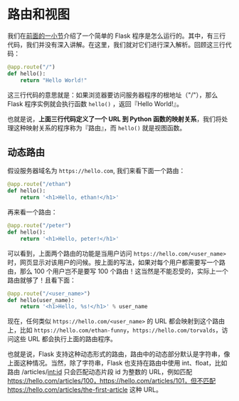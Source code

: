 # 路由和视图

我们在[前面的一小节](./section2.01.md)介绍了一个简单的 Flask 程序是怎么运行的。其中，有三行代码，我们并没有深入讲解。在这里，我们就对它们进行深入解析。回顾这三行代码：

```python
@app.route("/")
def hello():
	return "Hello World!"
```

这三行代码的意思就是：如果浏览器要访问服务器程序的根地址（"/"），那么 Flask 程序实例就会执行函数 `hello()` ，返回『Hello World!』。

也就是说，**上面三行代码定义了一个 URL 到 Python 函数的映射关系**，我们将处理这种映射关系的程序称为『路由』，而 `hello()` 就是视图函数。


## 动态路由

假设服务器域名为 `https://hello.com`, 我们来看下面一个路由：

```python
@app.route("/ethan")
def hello():
    return '<h1>Hello, ethan!</h1>'
```

再来看一个路由：

```python
@app.route("/peter")
def hello():
    return '<h1>Hello, peter!</h1>'
```

可以看到，上面两个路由的功能是当用户访问 `https://hello.com/<user_name>` 时，网页显示对该用户的问候。按上面的写法，如果对每个用户都需要写一个路由，那么 100 个用户岂不是要写 100 个路由！这当然是不能忍受的，实际上一个路由就够了！且看下面：

```python
@app.route("/<user_name>")
def hello(user_name):
    return '<h1>Hello, %s!</h1>' % user_name
```

现在，任何类似 `https://hello.com/<user_name>` 的 URL 都会映射到这个路由上，比如 `https://hello.com/ethan-funny`，`https://hello.com/torvalds`，访问这些 URL 都会执行上面的路由程序。

也就是说，Flask 支持这种动态形式的路由，路由中的动态部分默认是字符串，像上面这种情况。当然，除了字符串，Flask 也支持在路由中使用 int、float，比如路由 /articles/<int:id> 只会匹配动态片段 id 为整数的 URL，例如匹配 https://hello.com/articles/100，https://hello.com/articles/101，但不匹配 https://hello.com/articles/the-first-article 这种 URL。


